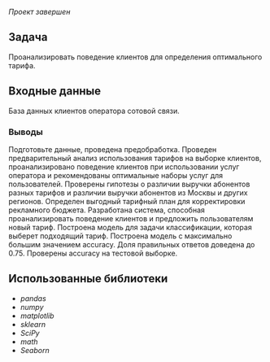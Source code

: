*Проект завершен*

## Задача
Проанализировать поведение клиентов для определения оптимального тарифа.

## Входные данные
База данных клиентов оператора сотовой связи.

### Выводы
Подготовьте данные, проведена предобработка.
Проведен предварительный анализ использования тарифов на выборке клиентов, проанализировано поведение клиентов при использовании услуг оператора и рекомендованы оптимальные наборы услуг для пользователей. 
Проверены гипотезы о различии выручки абонентов разных тарифов и различии выручки абонентов из Москвы и других регионов.
Определен выгодный тарифный план для корректировки рекламного бюджета.
Разработана система, способная проанализировать поведение клиентов и предложить пользователям новый тариф.
Построена модель для задачи классификации, которая выберет подходящий тариф. 
Построена модель с максимально большим значением accuracy. 
Доля правильных ответов доведена до 0.75. Проверены accuracy на тестовой выборке.

## Использованные библиотеки
- *pandas*
- *numpy*
- *matplotlib*
- *sklearn*
- *SciPy*
- *math*
- *Seaborn*

